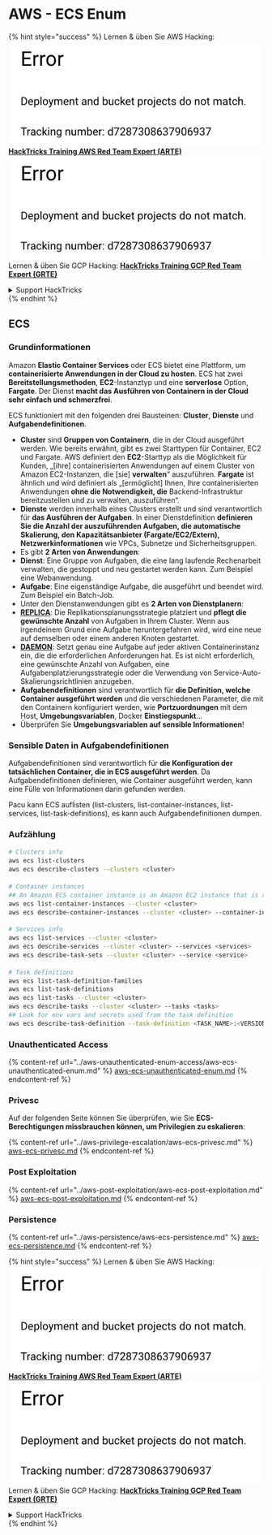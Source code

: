 # AWS - ECS Enum

{% hint style="success" %}
Lernen & üben Sie AWS Hacking:<img src="../../../.gitbook/assets/image (1) (1).png" alt="" data-size="line">[**HackTricks Training AWS Red Team Expert (ARTE)**](https://training.hacktricks.xyz/courses/arte)<img src="../../../.gitbook/assets/image (1) (1).png" alt="" data-size="line">\
Lernen & üben Sie GCP Hacking: <img src="../../../.gitbook/assets/image (2).png" alt="" data-size="line">[**HackTricks Training GCP Red Team Expert (GRTE)**<img src="../../../.gitbook/assets/image (2).png" alt="" data-size="line">](https://training.hacktricks.xyz/courses/grte)

<details>

<summary>Support HackTricks</summary>

* Überprüfen Sie die [**Abonnementpläne**](https://github.com/sponsors/carlospolop)!
* **Treten Sie der** 💬 [**Discord-Gruppe**](https://discord.gg/hRep4RUj7f) oder der [**Telegram-Gruppe**](https://t.me/peass) bei oder **folgen** Sie uns auf **Twitter** 🐦 [**@hacktricks\_live**](https://twitter.com/hacktricks\_live)**.**
* **Teilen Sie Hacking-Tricks, indem Sie PRs an die** [**HackTricks**](https://github.com/carlospolop/hacktricks) und [**HackTricks Cloud**](https://github.com/carlospolop/hacktricks-cloud) GitHub-Repos senden.

</details>
{% endhint %}

## ECS

### Grundinformationen

Amazon **Elastic Container Services** oder ECS bietet eine Plattform, um **containerisierte Anwendungen in der Cloud zu hosten**. ECS hat zwei **Bereitstellungsmethoden**, **EC2**-Instanztyp und eine **serverlose** Option, **Fargate**. Der Dienst **macht das Ausführen von Containern in der Cloud sehr einfach und schmerzfrei**.

ECS funktioniert mit den folgenden drei Bausteinen: **Cluster**, **Dienste** und **Aufgabendefinitionen**.

* **Cluster** sind **Gruppen von Containern**, die in der Cloud ausgeführt werden. Wie bereits erwähnt, gibt es zwei Starttypen für Container, EC2 und Fargate. AWS definiert den **EC2**-Starttyp als die Möglichkeit für Kunden, „\[ihre\] containerisierten Anwendungen auf einem Cluster von Amazon EC2-Instanzen, die \[sie\] **verwalten**“ auszuführen. **Fargate** ist ähnlich und wird definiert als „\[ermöglicht\] Ihnen, Ihre containerisierten Anwendungen **ohne die Notwendigkeit, die** Backend-Infrastruktur bereitzustellen und zu verwalten, auszuführen“.
* **Dienste** werden innerhalb eines Clusters erstellt und sind verantwortlich für **das Ausführen der Aufgaben**. In einer Dienstdefinition **definieren Sie die Anzahl der auszuführenden Aufgaben, die automatische Skalierung, den Kapazitätsanbieter (Fargate/EC2/Extern),** **Netzwerkinformationen** wie VPCs, Subnetze und Sicherheitsgruppen.
* Es gibt **2 Arten von Anwendungen**:
* **Dienst**: Eine Gruppe von Aufgaben, die eine lang laufende Rechenarbeit verwalten, die gestoppt und neu gestartet werden kann. Zum Beispiel eine Webanwendung.
* **Aufgabe**: Eine eigenständige Aufgabe, die ausgeführt und beendet wird. Zum Beispiel ein Batch-Job.
* Unter den Dienstanwendungen gibt es **2 Arten von Dienstplanern**:
* [**REPLICA**](https://docs.aws.amazon.com/AmazonECS/latest/developerguide/ecs\_services.html): Die Replikationsplanungsstrategie platziert und **pflegt die gewünschte Anzahl** von Aufgaben in Ihrem Cluster. Wenn aus irgendeinem Grund eine Aufgabe heruntergefahren wird, wird eine neue auf demselben oder einem anderen Knoten gestartet.
* [**DAEMON**](https://docs.aws.amazon.com/AmazonECS/latest/developerguide/ecs\_services.html): Setzt genau eine Aufgabe auf jeder aktiven Containerinstanz ein, die die erforderlichen Anforderungen hat. Es ist nicht erforderlich, eine gewünschte Anzahl von Aufgaben, eine Aufgabenplatzierungsstrategie oder die Verwendung von Service-Auto-Skalierungsrichtlinien anzugeben.
* **Aufgabendefinitionen** sind verantwortlich für **die Definition, welche Container ausgeführt werden** und die verschiedenen Parameter, die mit den Containern konfiguriert werden, wie **Portzuordnungen** mit dem Host, **Umgebungsvariablen**, Docker **Einstiegspunkt**...
* Überprüfen Sie **Umgebungsvariablen auf sensible Informationen**!

### Sensible Daten in Aufgabendefinitionen

Aufgabendefinitionen sind verantwortlich für **die Konfiguration der tatsächlichen Container, die in ECS ausgeführt werden**. Da Aufgabendefinitionen definieren, wie Container ausgeführt werden, kann eine Fülle von Informationen darin gefunden werden.

Pacu kann ECS auflisten (list-clusters, list-container-instances, list-services, list-task-definitions), es kann auch Aufgabendefinitionen dumpen.

### Aufzählung
```bash
# Clusters info
aws ecs list-clusters
aws ecs describe-clusters --clusters <cluster>

# Container instances
## An Amazon ECS container instance is an Amazon EC2 instance that is running the Amazon ECS container agent and has been registered into an Amazon ECS cluster.
aws ecs list-container-instances --cluster <cluster>
aws ecs describe-container-instances --cluster <cluster> --container-instances <container_instance_arn>

# Services info
aws ecs list-services --cluster <cluster>
aws ecs describe-services --cluster <cluster> --services <services>
aws ecs describe-task-sets --cluster <cluster> --service <service>

# Task definitions
aws ecs list-task-definition-families
aws ecs list-task-definitions
aws ecs list-tasks --cluster <cluster>
aws ecs describe-tasks --cluster <cluster> --tasks <tasks>
## Look for env vars and secrets used from the task definition
aws ecs describe-task-definition --task-definition <TASK_NAME>:<VERSION>
```
### Unauthenticated Access

{% content-ref url="../aws-unauthenticated-enum-access/aws-ecs-unauthenticated-enum.md" %}
[aws-ecs-unauthenticated-enum.md](../aws-unauthenticated-enum-access/aws-ecs-unauthenticated-enum.md)
{% endcontent-ref %}

### Privesc

Auf der folgenden Seite können Sie überprüfen, wie Sie **ECS-Berechtigungen missbrauchen können, um Privilegien zu eskalieren**:

{% content-ref url="../aws-privilege-escalation/aws-ecs-privesc.md" %}
[aws-ecs-privesc.md](../aws-privilege-escalation/aws-ecs-privesc.md)
{% endcontent-ref %}

### Post Exploitation

{% content-ref url="../aws-post-exploitation/aws-ecs-post-exploitation.md" %}
[aws-ecs-post-exploitation.md](../aws-post-exploitation/aws-ecs-post-exploitation.md)
{% endcontent-ref %}

### Persistence

{% content-ref url="../aws-persistence/aws-ecs-persistence.md" %}
[aws-ecs-persistence.md](../aws-persistence/aws-ecs-persistence.md)
{% endcontent-ref %}

{% hint style="success" %}
Lernen & üben Sie AWS Hacking:<img src="../../../.gitbook/assets/image (1) (1).png" alt="" data-size="line">[**HackTricks Training AWS Red Team Expert (ARTE)**](https://training.hacktricks.xyz/courses/arte)<img src="../../../.gitbook/assets/image (1) (1).png" alt="" data-size="line">\
Lernen & üben Sie GCP Hacking: <img src="../../../.gitbook/assets/image (2).png" alt="" data-size="line">[**HackTricks Training GCP Red Team Expert (GRTE)**<img src="../../../.gitbook/assets/image (2).png" alt="" data-size="line">](https://training.hacktricks.xyz/courses/grte)

<details>

<summary>Support HackTricks</summary>

* Überprüfen Sie die [**Abonnementpläne**](https://github.com/sponsors/carlospolop)!
* **Treten Sie der** 💬 [**Discord-Gruppe**](https://discord.gg/hRep4RUj7f) oder der [**Telegram-Gruppe**](https://t.me/peass) bei oder **folgen** Sie uns auf **Twitter** 🐦 [**@hacktricks\_live**](https://twitter.com/hacktricks\_live)**.**
* **Teilen Sie Hacking-Tricks, indem Sie PRs an die** [**HackTricks**](https://github.com/carlospolop/hacktricks) und [**HackTricks Cloud**](https://github.com/carlospolop/hacktricks-cloud) GitHub-Repos senden.

</details>
{% endhint %}
